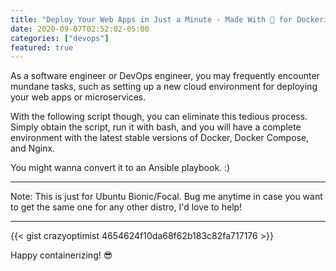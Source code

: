 ```yaml
---
title: "Deploy Your Web Apps in Just a Minute - Made With 💖 for Dockerists"
date: 2020-09-07T02:52:02-05:00
categories: ["devops"]
featured: true
---
```

As a software engineer or DevOps engineer, you may frequently encounter mundane tasks, such as setting up a new cloud environment for deploying your web apps or microservices.

With the following script though, you can eliminate this tedious process. Simply obtain the script, run it with bash, and you will have a complete environment with the latest stable versions of Docker, Docker Compose, and Nginx.

You might wanna convert it to an Ansible playbook. :)

***
Note: This is just for Ubuntu Bionic/Focal. Bug me anytime in case you want to get the same one for any other distro, I'd love to help!
***
{{< gist crazyoptimist 4654624f10da68f62b183c82fa717176 >}}

Happy containerizing! 😎
